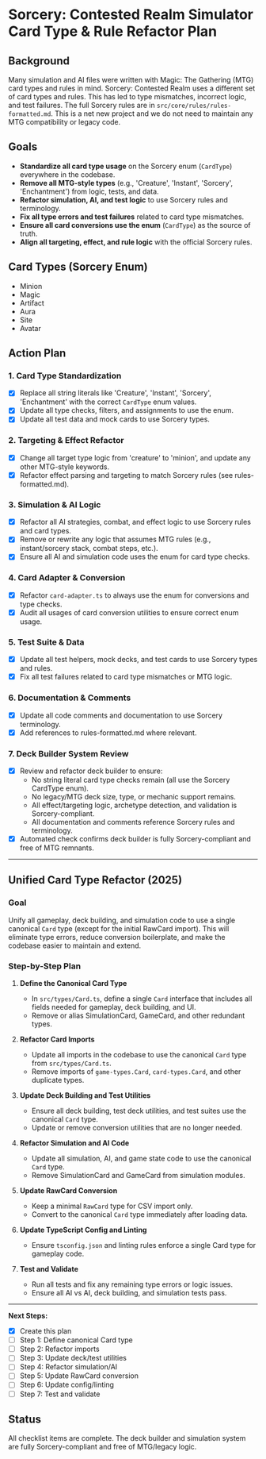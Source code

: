 # Sorcery: Contested Realm Simulator Card Type & Rule Refactor Plan

## Background
Many simulation and AI files were written with Magic: The Gathering (MTG) card types and rules in mind. Sorcery: Contested Realm uses a different set of card types and rules. This has led to type mismatches, incorrect logic, and test failures. The full Sorcery rules are in `src/core/rules/rules-formatted.md`. This is a net new project and we do not need to maintain any MTG compatibility or legacy code.

## Goals
- **Standardize all card type usage** on the Sorcery enum (`CardType`) everywhere in the codebase.
- **Remove all MTG-style types** (e.g., 'Creature', 'Instant', 'Sorcery', 'Enchantment') from logic, tests, and data.
- **Refactor simulation, AI, and test logic** to use Sorcery rules and terminology.
- **Fix all type errors and test failures** related to card type mismatches.
- **Ensure all card conversions use the enum** (`CardType`) as the source of truth.
- **Align all targeting, effect, and rule logic** with the official Sorcery rules.

## Card Types (Sorcery Enum)
- Minion
- Magic
- Artifact
- Aura
- Site
- Avatar

## Action Plan

### 1. Card Type Standardization
- [x] Replace all string literals like 'Creature', 'Instant', 'Sorcery', 'Enchantment' with the correct `CardType` enum values.
- [x] Update all type checks, filters, and assignments to use the enum.
- [x] Update all test data and mock cards to use Sorcery types.

### 2. Targeting & Effect Refactor
- [x] Change all target type logic from 'creature' to 'minion', and update any other MTG-style keywords.
- [x] Refactor effect parsing and targeting to match Sorcery rules (see rules-formatted.md).

### 3. Simulation & AI Logic
- [x] Refactor all AI strategies, combat, and effect logic to use Sorcery rules and card types.
- [x] Remove or rewrite any logic that assumes MTG rules (e.g., instant/sorcery stack, combat steps, etc.).
- [x] Ensure all AI and simulation code uses the enum for card type checks.

### 4. Card Adapter & Conversion
- [x] Refactor `card-adapter.ts` to always use the enum for conversions and type checks.
- [x] Audit all usages of card conversion utilities to ensure correct enum usage.

### 5. Test Suite & Data
- [x] Update all test helpers, mock decks, and test cards to use Sorcery types and rules.
- [x] Fix all test failures related to card type mismatches or MTG logic.

### 6. Documentation & Comments
- [x] Update all code comments and documentation to use Sorcery terminology.
- [x] Add references to rules-formatted.md where relevant.

### 7. Deck Builder System Review
- [x] Review and refactor deck builder to ensure:
    - No string literal card type checks remain (all use the Sorcery CardType enum).
    - No legacy/MTG deck size, type, or mechanic support remains.
    - All effect/targeting logic, archetype detection, and validation is Sorcery-compliant.
    - All documentation and comments reference Sorcery rules and terminology.
- [x] Automated check confirms deck builder is fully Sorcery-compliant and free of MTG remnants.

---

## Unified Card Type Refactor (2025)

### Goal
Unify all gameplay, deck building, and simulation code to use a single canonical `Card` type (except for the initial RawCard import). This will eliminate type errors, reduce conversion boilerplate, and make the codebase easier to maintain and extend.

### Step-by-Step Plan

1. **Define the Canonical Card Type**
   - In `src/types/Card.ts`, define a single `Card` interface that includes all fields needed for gameplay, deck building, and UI.
   - Remove or alias SimulationCard, GameCard, and other redundant types.

2. **Refactor Card Imports**
   - Update all imports in the codebase to use the canonical `Card` type from `src/types/Card.ts`.
   - Remove imports of `game-types.Card`, `card-types.Card`, and other duplicate types.

3. **Update Deck Building and Test Utilities**
   - Ensure all deck building, test deck utilities, and test suites use the canonical `Card` type.
   - Update or remove conversion utilities that are no longer needed.

4. **Refactor Simulation and AI Code**
   - Update all simulation, AI, and game state code to use the canonical `Card` type.
   - Remove SimulationCard and GameCard from simulation modules.

5. **Update RawCard Conversion**
   - Keep a minimal `RawCard` type for CSV import only.
   - Convert to the canonical `Card` type immediately after loading data.

6. **Update TypeScript Config and Linting**
   - Ensure `tsconfig.json` and linting rules enforce a single Card type for gameplay code.

7. **Test and Validate**
   - Run all tests and fix any remaining type errors or logic issues.
   - Ensure all AI vs AI, deck building, and simulation tests pass.

---

**Next Steps:**
- [x] Create this plan
- [ ] Step 1: Define canonical Card type
- [ ] Step 2: Refactor imports
- [ ] Step 3: Update deck/test utilities
- [ ] Step 4: Refactor simulation/AI
- [ ] Step 5: Update RawCard conversion
- [ ] Step 6: Update config/linting
- [ ] Step 7: Test and validate

## Status
All checklist items are complete. The deck builder and simulation system are fully Sorcery-compliant and free of MTG/legacy logic.

